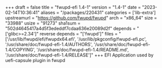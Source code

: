 +++
draft = false
title = "fwupd-efi 1.4-1"
version = "1.4-1"
date = "2023-02-14T10:36:41"
aliases = "/packages/220431"
categories = ['lib-extra']
upstreamurl = "https://github.com/fwupd/fwupd"
arch = "x86_64"
size = "33988"
usize = "91273"
sha1sum = "502d4645417a4d5f3ededdf7cdaa636e20089d2f"
depends = "['glibc>=2.34']"
reverse depends = "['fwupd']"
files = "['/usr/lib/fwupd/efi/fwupdx64.efi', '/usr/lib/pkgconfig/fwupd-efi.pc', '/usr/share/doc/fwupd-efi-1.4/AUTHORS', '/usr/share/doc/fwupd-efi-1.4/COPYING', '/usr/share/doc/fwupd-efi-1.4/README.md', '/usr/share/doc/fwupd-efi-1.4/RELEASE']"
+++
EFI Application used by uefi-capsule plugin in fwupd